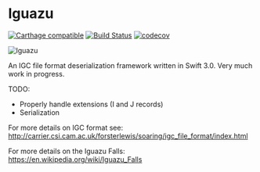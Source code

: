 # Iguazu

[![Carthage compatible](https://img.shields.io/badge/Carthage-compatible-4BC51D.svg?style=flat)](https://github.com/Carthage/Carthage) 
[![Build Status](https://travis-ci.org/ekurutepe/Iguazu.svg?branch=master)](https://travis-ci.org/ekurutepe/Iguazu)
[![codecov](https://codecov.io/gh/ekurutepe/Iguazu/branch/master/graph/badge.svg)](https://codecov.io/gh/ekurutepe/Iguazu)

![Iguazu](http://kurutepe.com/assets/iguazu.jpg)

An IGC file format deserialization framework written in Swift 3.0. Very much work in progress.

TODO:
- Properly handle extensions (I and J records)
- Serialization

For more details on IGC format see: http://carrier.csi.cam.ac.uk/forsterlewis/soaring/igc_file_format/index.html

For more details on the Iguazu Falls: https://en.wikipedia.org/wiki/Iguazu_Falls
